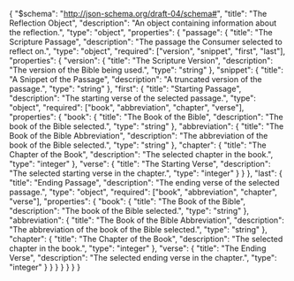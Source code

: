{
  "$schema": "http://json-schema.org/draft-04/schema#",
  "title": "The Reflection Object",
  "description": "An object containing information about the reflection.",
  "type": "object",
  "properties": {
    "passage": {
      "title": "The Scripture Passage",
      "description": "The passage the Consumer selected to reflect on.",
      "type": "object",
      "required": ["version", "snippet", "first", "last"],
      "properties": {
        "version": {
          "title": "The Scripture Version",
          "description": "The version of the Bible being used.",
          "type": "string"
        },
        "snippet": {
          "title": "A Snippet of the Passage",
          "description": "A truncated version of the passage.",
          "type": "string"
        },
        "first": {
          "title": "Starting Passage",
          "description": "The starting verse of the selected passage.",
          "type": "object",
          "required": ["book", "abbreviation", "chapter", "verse"],
          "properties": {
            "book": {
              "title": "The Book of the Bible",
              "description": "The book of the Bible selected.",
              "type": "string"
            },
            "abbreviation": {
              "title": "The Book of the Bible Abbreviation",
              "description": "The abbreviation of the book of the Bible selected.",
              "type": "string"
            },
            "chapter": {
              "title": "The Chapter of the Book",
              "description": "The selected chapter in the book.",
              "type": "integer"
            },
            "verse": {
              "title": "The Starting Verse",
              "description": "The selected starting verse in the chapter.",
              "type": "integer"
            }
          }
        },
        "last": {
          "title": "Ending Passage",
          "description": "The ending verse of the selected passage.",
          "type": "object",
          "required": ["book", "abbreviation", "chapter", "verse"],
          "properties": {
            "book": {
              "title": "The Book of the Bible",
              "description": "The book of the Bible selected.",
              "type": "string"
            },
            "abbreviation": {
              "title": "The Book of the Bible Abbreviation",
              "description": "The abbreviation of the book of the Bible selected.",
              "type": "string"
            },
            "chapter": {
              "title": "The Chapter of the Book",
              "description": "The selected chapter in the book.",
              "type": "integer"
            },
            "verse": {
              "title": "The Ending Verse",
              "description": "The selected ending verse in the chapter.",
              "type": "integer"
            }
          }
        }
      }
    }
  }
}
